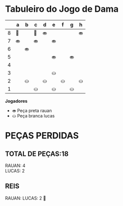 # Tabuleiro do Jogo de Dama

|   | a | b | c | d | e | f | g | h |
|---|---|---|---|---|---|---|---|---|
| 8 | 👑 |  | 👑 | ⛂ |   |  |   | ⛂ |
| 7 | ⛂ |   | ⛂ |  | ⛂ |   |  |   |
| 6 |   | ⛂ |   |  |   |  |   |  |
| 5 |   |   |   |   |⛂   |   | ⛂  |   |
| 4 |   |   |   |   |   |   |   |   |
| 3 |   |   |   |   | ⛀ |   |   |   |
| 2 |  | ⛀ |   | ⛀ |   | ⛀ |   | ⛀ |
| 1 |  |   | ⛀ |   | ⛀ |   | ⛀ |   |

**Jogadores**

- ⛂ Peça preta rauan
- ⛀ Peça branca lucas

# PEÇAS PERDIDAS
## TOTAL DE PEÇAS:18
RAUAN: 4                                   
LUCAS: 2

## REIS
RAUAN:
LUCAS: 2 👑
